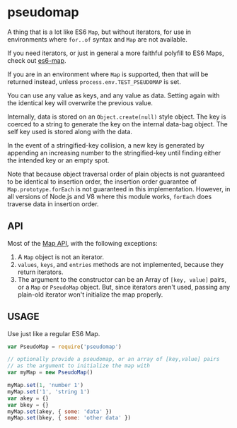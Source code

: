# pseudomap

A thing that is a lot like ES6 `Map`, but without iterators, for use
in environments where `for..of` syntax and `Map` are not available.

If you need iterators, or just in general a more faithful polyfill to
ES6 Maps, check out [es6-map](http://npm.im/es6-map).

If you are in an environment where `Map` is supported, then that will
be returned instead, unless `process.env.TEST_PSEUDOMAP` is set.

You can use any value as keys, and any value as data.  Setting again
with the identical key will overwrite the previous value.

Internally, data is stored on an `Object.create(null)` style object.
The key is coerced to a string to generate the key on the internal
data-bag object.  The self key used is stored along with the data.

In the event of a stringified-key collision, a new key is generated by
appending an increasing number to the stringified-key until finding
either the intended key or an empty spot.

Note that because object traversal order of plain objects is not
guaranteed to be identical to insertion order, the insertion order
guarantee of `Map.prototype.forEach` is not guaranteed in this
implementation.  However, in all versions of Node.js and V8 where this
module works, `forEach` does traverse data in insertion order.

## API

Most of the [Map
API](https://developer.mozilla.org/en-US/docs/Web/JavaScript/Reference/Global_Objects/Map),
with the following exceptions:

1. A `Map` object is not an iterator.
2. `values`, `keys`, and `entries` methods are not implemented,
   because they return iterators.
3. The argument to the constructor can be an Array of `[key, value]`
   pairs, or a `Map` or `PseudoMap` object.  But, since iterators
   aren't used, passing any plain-old iterator won't initialize the
   map properly.

## USAGE

Use just like a regular ES6 Map.

```javascript
var PseudoMap = require('pseudomap')

// optionally provide a pseudomap, or an array of [key,value] pairs
// as the argument to initialize the map with
var myMap = new PseudoMap()

myMap.set(1, 'number 1')
myMap.set('1', 'string 1')
var akey = {}
var bkey = {}
myMap.set(akey, { some: 'data' })
myMap.set(bkey, { some: 'other data' })
```
